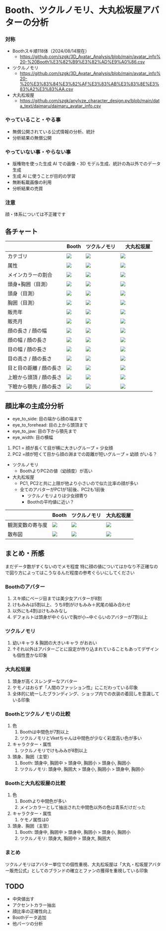 # Booth、ツクルノモリ、大丸松坂屋アバターの分析
### 対称
- Boothスキ順118体（2024/08/14現在）
  - https://github.com/szgk/3D_Avatar_Analysis/blob/main/avatar_info%20-%20Booth%E3%82%B9%E3%82%AD%E9%A0%86.csv
- ツクルノモリ
  - https://github.com/szgk/3D_Avatar_Analysis/blob/main/avatar_info%20-%20%E3%83%84%E3%82%AF%E3%83%AB%E3%83%8E%E3%83%A2%E3%83%AA.csv
- 大丸松坂屋
  - https://github.com/szgk/anylyze_character_design.py/blob/main/data_text/daimaru/daimaru_avatar_info.csv

### やっていること・やる事

- 無償公開されている公式情報の分析、統計
- 分析結果の無償公開

### やっていない事・やらない事

- 版権物を使った生成 AI での画像・3D モデル生成、統計の為以外でのデータ生成
- 生成 AI に使うことが目的の学習
- 無断転載画像の利用
- 分析結果の売買

### 注意
顔・体系については不正確です

## 各チャート
| | Booth | ツクルノモリ |　大丸松坂屋 |
-- | -- | -- | --
| カテゴリ | ![](https://github.com/szgk/anylyze_character_design.py/blob/main/data_output/booth_avatar_info_chart/category_data_pie_chart.png) | ![](https://github.com/szgk/anylyze_character_design.py/blob/main/data_output/tukurunomori_avatar_info_chart/tukurunomori_category_data_pie_chart.png) | ![](https://github.com/szgk/anylyze_character_design.py/blob/main/data_output/daimaru_avatar_info_chart/category_data_pie_chart.png)
| 属性 | ![](https://github.com/szgk/anylyze_character_design.py/blob/main/data_output/booth_avatar_info_chart/attribute_data_pie_chart.png) | ![](https://github.com/szgk/anylyze_character_design.py/blob/main/data_output/tukurunomori_avatar_info_chart/tukurunomori_attribute_data_pie_chart.png) | ![](https://github.com/szgk/anylyze_character_design.py/blob/main/data_output/daimaru_avatar_info_chart/attribute_data_pie_chart.png)
| メインカラーの割合 | ![](https://github.com/szgk/anylyze_character_design.py/blob/main/data_output/booth_avatar_maincolor_chart.png) | ![](https://github.com/szgk/anylyze_character_design.py/blob/main/data_output/tukutunomoti_avatar_maincolor_chart.png)|![](https://github.com/szgk/anylyze_character_design.py/blob/main/data_output/daimaru_main_color_chart.png)
| 頭身+胸囲（目測） | ![](https://github.com/szgk/anylyze_character_design.py/blob/main/data_output/booth_avatar_info_chart/body_and_chest_data_pie_chart.png) | ![](https://github.com/szgk/anylyze_character_design.py/blob/main/data_output/tukurunomori_avatar_info_chart/tukurunomori_body_and_chest_data_pie_chart.png) |![](https://github.com/szgk/anylyze_character_design.py/blob/main/data_output/daimaru_avatar_info_chart/body_and_chest_data_pie_chart.png)
| 頭身（目測） | ![](https://github.com/szgk/anylyze_character_design.py/blob/main/data_output/booth_avatar_info_chart/body_data_pie_chart.png) | ![](https://github.com/szgk/anylyze_character_design.py/blob/main/data_output/tukurunomori_avatar_info_chart/tukurunomori_body_data_pie_chart.png) | ![](https://github.com/szgk/anylyze_character_design.py/blob/main/data_output/daimaru_avatar_info_chart/body_data_pie_chart.png)
| 胸囲（目測） | ![](https://github.com/szgk/anylyze_character_design.py/blob/main/data_output/booth_avatar_info_chart/chest_data_pie_chart.png) | ![](https://github.com/szgk/anylyze_character_design.py/blob/main/data_output/tukurunomori_avatar_info_chart/tukurunomori_chest_data_pie_chart.png) | ![](https://github.com/szgk/anylyze_character_design.py/blob/main/data_output/daimaru_avatar_info_chart/chest_data_pie_chart.png)
| 販売年 | ![](https://github.com/szgk/anylyze_character_design.py/blob/main/data_output/booth_avatar_info_chart/sale_year_data_pie_chart.png) | ![](https://github.com/szgk/anylyze_character_design.py/blob/main/data_output/tukurunomori_avatar_info_chart/tukurunomori_sale_year_data_pie_chart.png) | ![](https://github.com/szgk/anylyze_character_design.py/blob/main/data_output/daimaru_avatar_info_chart/sale_year_data_pie_chart.png)
| 販売月 | ![](https://github.com/szgk/anylyze_character_design.py/blob/main/data_output/booth_avatar_info_chart/sale_month_data_pie_chart.png) | ![](https://github.com/szgk/anylyze_character_design.py/blob/main/data_output/tukurunomori_avatar_info_chart/tukurunomori_sale_month_data_pie_chart.png) | ![](https://github.com/szgk/anylyze_character_design.py/blob/main/data_output/daimaru_avatar_info_chart/sale_month_data_pie_chart.png)
| 顔の長さ / 顔の幅 | ![](https://github.com/szgk/anylyze_character_design.py/blob/main/data_output/booth_avatar_info_chart/sorted_face_height_dict.png) | ![](https://github.com/szgk/anylyze_character_design.py/blob/main/data_output/tukurunomori_face_info/tukurunomori_sorted_face_height_dict.png) | ![](https://github.com/szgk/anylyze_character_design.py/blob/main/data_output/daimaru_face_chart/sorted_face_height_dict.png)
| 顔の幅 / 顔の長さ | ![](https://github.com/szgk/anylyze_character_design.py/blob/main/data_output/booth_avatar_info_chart/sorted_face_width_dict.png) | ![](https://github.com/szgk/anylyze_character_design.py/blob/main/data_output/tukurunomori_face_info/tukurunomori_sorted_face_width_dict.png)| ![](https://github.com/szgk/anylyze_character_design.py/blob/main/data_output/daimaru_face_chart/sorted_face_width_dict.png)
| 目の幅 / 顔の長さ | ![](https://github.com/szgk/anylyze_character_design.py/blob/main/data_output/booth_avatar_info_chart/sorted_eye_width_dict.png) | ![](https://github.com/szgk/anylyze_character_design.py/blob/main/data_output/tukurunomori_face_info/tukurunomori_sorted_eye_width_dict.png) | ![](https://github.com/szgk/anylyze_character_design.py/blob/main/data_output/daimaru_face_chart/sorted_eye_width_dict.png)
| 目の高さ / 顔の長さ | ![](https://github.com/szgk/anylyze_character_design.py/blob/main/data_output/booth_avatar_info_chart/sorted_eye_height_dict.png) | ![](https://github.com/szgk/anylyze_character_design.py/blob/main/data_output/tukurunomori_face_info/tukurunomori_sorted_eye_height_dict.png) | ![](https://github.com/szgk/anylyze_character_design.py/blob/main/data_output/daimaru_face_chart/sorted_eye_height_dict.png)
| 目と目の距離 / 顔の長さ | ![](https://github.com/szgk/anylyze_character_design.py/blob/main/data_output/booth_avatar_info_chart/sorted_eye_to_eye_dict.png) | ![](https://github.com/szgk/anylyze_character_design.py/blob/main/data_output/tukurunomori_face_info/tukurunomori_sorted_eye_to_eye_dict.png) | ![](https://github.com/szgk/anylyze_character_design.py/blob/main/data_output/daimaru_face_chart/sorted_eye_to_eye_dict.png)
| 上瞼から頭頂 / 顔の長さ | ![](https://github.com/szgk/anylyze_character_design.py/blob/main/data_output/booth_avatar_info_chart/sorted_eye_to_forehead_dict.png) | ![](https://github.com/szgk/anylyze_character_design.py/blob/main/data_output/tukurunomori_face_info/tukurunomori_sorted_eye_to_forehead_dict.png) | ![](https://github.com/szgk/anylyze_character_design.py/blob/main/data_output/daimaru_face_chart/sorted_eye_to_forehead_dict.png)
| 下瞼から顎先 / 顔の長さ | ![](https://github.com/szgk/anylyze_character_design.py/blob/main/data_output/booth_avatar_info_chart/sorted_eye_to_jaw_dict.png) | ![](https://github.com/szgk/anylyze_character_design.py/blob/main/data_output/tukurunomori_face_info/tukurunomori_sorted_eye_to_jaw_dict.png) | ![](https://github.com/szgk/anylyze_character_design.py/blob/main/data_output/daimaru_face_chart/sorted_eye_to_jaw_dict.png)

## 顔比率の主成分分析

- eye_to_side: 目の端から顔の端まで
- eye_to_forehead: 目の上から頭頂まで
- eye_to_jaw: 目の下から顎先まで
- eye_width: 目の横幅

1. PC1 = 顔が長くて目が横に大きいグループ = 少女顔
1. PC2  =顔が短くて目から顔の淵までの距離が短いグループ =  幼顔
がいる？

- ツクルノモリ
  - BoothよりPC2の値（幼顔度）が高い
- 大丸松坂屋
  - PC1, PC2と共に上限が他より小さいので似た比率の顔が多い
  - 全てのアバターがPC1が1前後、PC2も1前後
    - ツクルノモリよりは少女顔寄り
    - Boothの平均値に近い？

|  | Booth | ツクルノモリ | 大丸松坂屋 |
-- | -- | -- | --
| 観測変数の寄与度 | ![](https://github.com/szgk/anylyze_character_design.py/blob/main/data_output/booth_avatar_info_chart/contribution_of_observed_variables.png)| ![](https://github.com/szgk/anylyze_character_design.py/blob/main/data_output/tukurunomori_PCA/tukurunomori_contribution_of_observed_variables.png) | ![](https://github.com/szgk/anylyze_character_design.py/blob/main/data_output/daimaru_PCA/contribution_of_observed_variables.png)
| 散布図 | ![](https://github.com/szgk/anylyze_character_design.py/blob/main/data_output/booth_avatar_info_chart/scatter_plot.png) | ![](https://github.com/szgk/anylyze_character_design.py/blob/main/data_output/tukurunomori_PCA/tukurunomori_scatter_plot.png) | ![](https://github.com/szgk/anylyze_character_design.py/blob/main/data_output/daimaru_PCA/scatter_plot.png)

## まとめ・所感
まだデータ数がすくないのでメモ程度
特に顔の値についてはかなり不正確なので図り方によってはこうなるんだ程度の参考ぐらいにしてください

### Boothのアバター
1. スキ順にページ目までは美少女アバターが8割
1. けもみみは5割以上、うち9割がけもみみ＋尻尾の組み合わせ
  1. 以外にも4割はけもみみなし
1. デフォルトは頭身が中ぐらいで胸が小~中ぐらいのアバターが7割以上

### ツクルノモリ
1. 幼いキャラ & 胸囲の大きいキャラ がおおい
2. ↑それ以外はアバターごとに設定が作り込まれていることもあってデザインも個性豊かな印象

### 大丸松坂屋
1. 頭身が高くスレンダーなアバター
2. ケモノはおらず「人間のファッション性」にこだわっている印象
3. 全体的に統一したブランディング、ショップ内での衣装の着回しを意識している印象

### Boothとツクルノモリの比較
1. 色
    1. Boothは中間色が7割以上
    1. ツクルノモリとVketちゃんは中間色が少なく彩度高い色が多い
1. キャラクター・属性
    1. ツクルノモリでけもみみが8割以上
1. 頭身、胸囲（主管）
    1. Booth: 頭身中, 胸囲中 > 頭身中, 胸囲小 > 頭身小, 胸囲小
    1. ツクルノモリ: 頭身中, 胸囲大 > 頭身小, 胸囲小 > 頭身中, 胸囲小

### Boothと大丸松坂屋の比較
1. 色
    1. Boothより中間色が多い
      2. メインカラーとして抽出された中間色以外の色は青系だけだった
1. キャラクター・属性
    1. ケモノ属性は0
1. 頭身、胸囲（主管）
    1. Booth: 頭身中, 胸囲中 > 頭身中, 胸囲小 > 頭身小, 胸囲小
    1. ツクルノモリ: 頭身大, 胸囲中 > 頭身大, 胸囲大
  
### まとめ
ツクルノモリはアバター単位での個性重視、大丸松坂屋は「大丸・松坂屋アバター販売公式」としてのブランドの確立とファンの獲得を重視している印象


## TODO
- 中央値出す
- アクセントカラー抽出
- 顔比率の正確性向上
- Boothデータ追加
- 他パーツの分析
